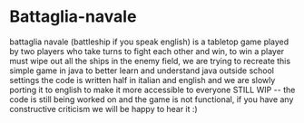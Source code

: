 # Battaglia-navale
battaglia navale (battleship if you speak english) is a tabletop game played by two players who take turns to fight each other and win, to win a player must wipe out all the ships in the enemy field, we are trying to recreate this simple game in java to better learn and understand java outside school settings
the code is written half in italian and english and we are slowly porting it to english to make it more accessible to everyone
STILL WIP -- the code is still being worked on and the game is not functional, if you have any constructive criticism we will be happy to hear it :)
